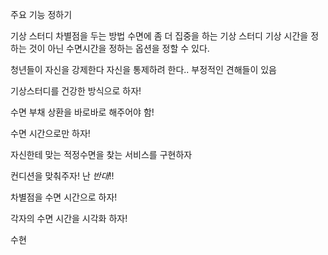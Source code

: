 주요 기능 정하기

기상 스터디 
차별점을 두는 방법
수면에 좀 더 집중을 하는 기상 스터디
기상 시간을 정하는 것이 아닌 수면시간을 정하는 옵션을 정할 수 있다.

청년들이 자신을 강제한다 자신을 통제하려 한다..
부정적인 견해들이 있음

기상스터디를 건강한 방식으로 하자!

수면 부채 상환을 바로바로 해주어야 함!

수면 시간으로만 하자!

자신한테 맞는 적정수면을 찾는 서비스를 구현하자

컨디션을 맞춰주자!
난 *반대*!!

차별점을 수면 시간으로 하자!

각자의 수면 시간을 시각화 하자!

수현


